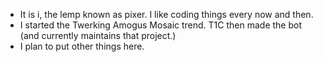 - It is i, the lemp known as pixer. I like coding things every now and then.
- I started the Twerking Amogus Mosaic trend. T1C then made the bot (and currently maintains that project.)
- I plan to put other things here.

<!---
pixer415/pixer415 is a ✨ special ✨ repository because its `README.md` (this file) appears on your GitHub profile.
You can click the Preview link to take a look at your changes.
--->
